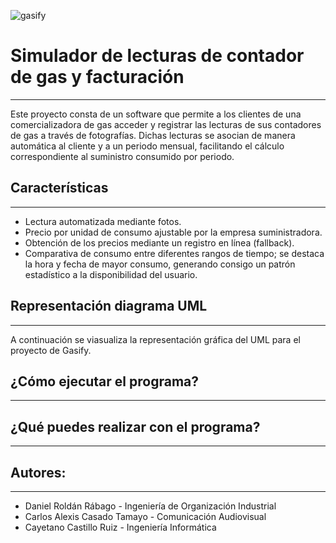 ![gasify](https://i.ibb.co/mHYkvw1/aa-logo-gasify.png)
# Simulador de lecturas de contador de gas y facturación
___
Este proyecto consta de un software que permite a los clientes de una comercializadora de gas acceder y registrar las lecturas de sus contadores de gas a través de fotografías. Dichas lecturas se asocian de manera automática al cliente y a un periodo mensual, facilitando el cálculo correspondiente al suministro consumido por periodo.

## Características
___
- Lectura automatizada mediante fotos.
- Precio por unidad de consumo ajustable por la empresa suministradora.
- Obtención de los precios mediante un registro en línea (fallback).
- Comparativa de consumo entre diferentes rangos de tiempo; se destaca la hora y fecha de mayor consumo, generando consigo un patrón estadístico a la disponibilidad del usuario.

## Representación diagrama UML
_____

A continuación se viasualiza la representación gráfica del UML para el proyecto de Gasify.


## ¿Cómo ejecutar el programa?
____

## ¿Qué puedes realizar con el programa?
____


## Autores:
____
- Daniel Roldán Rábago - Ingeniería de Organización Industrial
- Carlos Alexis Casado Tamayo - Comunicación Audiovisual
- Cayetano Castillo Ruiz - Ingeniería Informática

